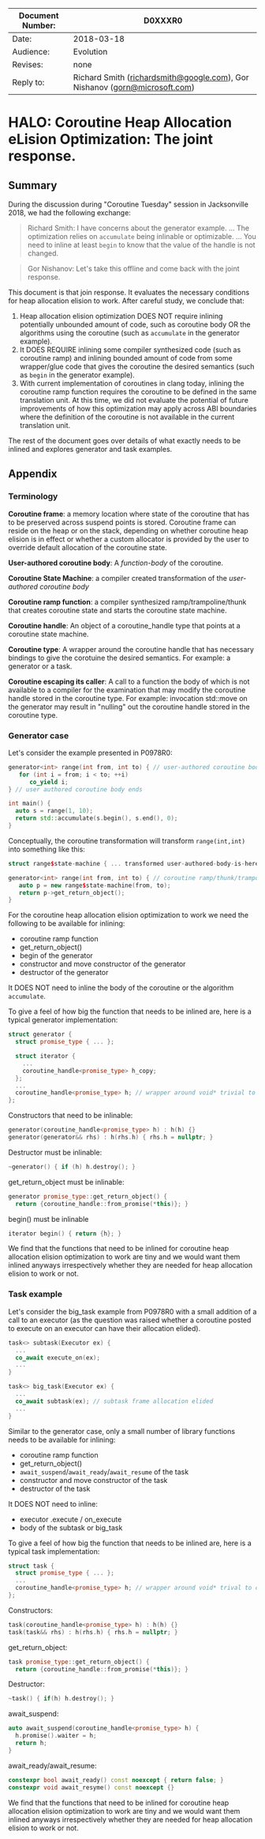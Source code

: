 
| Document Number: | D0XXXR0                                         |
| -----------------|-------------------------------------------------|
| Date:            | 2018-03-18                                      |
| Audience:        | Evolution                                       |
| Revises:         | none                                            |
| Reply to:        | Richard Smith (richardsmith@google.com), Gor Nishanov (gorn@microsoft.com)               |

# HALO: Coroutine Heap Allocation eLision Optimization: The joint response.

## Summary

During the discussion during "Coroutine Tuesday" session in Jacksonville 2018, we had the following exchange:
> Richard Smith: I have concerns about the generator example. ... The optimization
> relies on `accumulate` being inlinable or optimizable. ...
 You need to inline at least `begin` to know that the value of the handle is not changed.

> Gor Nishanov: Let's take this offline and come back with the joint response.

This document is that join response. It evaluates the necessary conditions for heap allocation elision
to work. After careful study, we conclude that:
1. Heap allocation elision optimization DOES NOT require inlining potentially unbounded amount of code, such as coroutine body OR the algorithms using the coroutine (such as `accumulate` in the generator example).
2. It DOES REQUIRE inlining some compiler synthesized code (such as coroutine ramp) and inlining bounded amount of code from some wrapper/glue code that gives the coroutine the desired semantics (such as `begin` in the generator example).
3. With current implementation of coroutines in clang today, inlining the coroutine ramp function requires the coroutine to be defined in the same translation unit. At this time, we did not evaluate the potential of future improvements of how this optimization may apply across ABI boundaries where the definition of the coroutine is not available in the current translation unit.

The rest of the document goes over details of what exactly needs to be inlined and explores generator and task examples.

## Appendix

### Terminology

**Coroutine frame**: a memory location where state of the coroutine that has to be preserved across suspend points is stored. Coroutine frame can reside on the heap or on the stack, depending on whether coroutine heap elision is in effect or whether a custom allocator is provided by the user to override default allocation of the coroutine state.

**User-authored coroutine body**: A *function-body* of the coroutine. 

**Coroutine State Machine**: a compiler created transformation of the *user-authored coroutine body*

**Coroutine ramp function**: a compiler synthesized ramp/trampoline/thunk that creates coroutine state and starts the coroutine state machine.

**Coroutine handle**: An object of a coroutine_handle type that points at a coroutine state machine.

**Coroutine type**: A wrapper around the coroutine handle that has necessary bindings to give the corotuine the desired semantics. For example: a generator<T> or a task<T>.

**Coroutine escaping its caller**: A call to a function the body of which is not available to a compiler for the examination that may modify the coroutine handle stored in the coroutine type. For example: invocation std::move on the generator may result in "nulling" out the coroutine handle stored in the coroutine type.

### Generator case

Let's consider the example presented in P0978R0:

```c++
generator<int> range(int from, int to) { // user-authored coroutine body starts
   for (int i = from; i < to; ++i)
      co_yield i;
} // user authored coroutine body ends

int main() {
  auto s = range(1, 10);
  return std::accumulate(s.begin(), s.end(), 0);
}
```

Conceptually, the coroutine transformation will transform `range(int,int)` into something like this:
```c++
struct range$state-machine { ... transformed user-authored-body-is-here ... };

generator<int> range(int from, int to) { // coroutine ramp/thunk/trampoline
   auto p = new range$state-machine(from, to);
   return p->get_return_object();
}
```

For the coroutine heap allocation elision optimization to work we need the following to be available
for inlining:

* coroutine ramp function
* get_return_object()
* begin of the generator
* constructor and move constructor of the generator
* destructor of the generator

It DOES NOT need to inline the body of the coroutine or the algorithm `accumulate`.

To give a feel of how big the function that needs to be inlined are, here is a typical generator implementation:

```c++
struct generator {
  struct promise_type { ... };

  struct iterator {
    ...
    coroutine_handle<promise_type> h_copy;
  };
  ...
  coroutine_handle<promise_type> h; // wrapper around void* trivial to construct/destruct
};
```

Constructors that need to be inlinable:
```c++
generator(coroutine_handle<promise_type> h) : h(h) {}
generator(generator&& rhs) : h(rhs.h) { rhs.h = nullptr; }
```

Destructor must be inlinable:
```c++
~generator() { if (h) h.destroy(); }
```

get_return_object must be inlinable:
```c++
generator promise_type::get_return_object() {
  return {coroutine_handle::from_promise(*this)}; }
```

begin() must be inlinable
```c++
iterator begin() { return {h}; }
```

We find that the functions that need to be inlined for coroutine heap allocation elision optimization
to work are tiny and we would want them inlined anyways irrespectively whether they are needed for
heap allocation elision to work or not.

<!--
https://godbolt.org/g/2FaMtz (heap allocation elision with most of the function bodies removed)

https://godbolt.org/g/6qRsCT (original)

https://godbolt.org/g/PXaJHD (task)
-->

### Task example

Let's consider the big_task example from P0978R0 with a small addition of a call to an executor (as the question was raised whether a coroutine posted to execute on an executor can have their allocation elided).

```c++
task<> subtask(Executor ex) {
  ...
  co_await execute_on(ex);
  ...
}

task<> big_task(Executor ex) {
  ...
  co_await subtask(ex); // subtask frame allocation elided
  ...
}
```

Similar to the generator case, only a small number of library functions needs to be available for
inlining:

* coroutine ramp function
* get_return_object()
* `await_suspend`/`await_ready`/`await_resume` of the task
* constructor and move constructor of the task
* destructor of the task

It DOES NOT need to inline:
* executor .execute / on_execute
* body of the subtask or big_task

To give a feel of how big the function that needs to be inlined are, here is a typical task implementation:

```c++
struct task {
  struct promise_type { ... };
  ...
  coroutine_handle<promise_type> h; // wrapper around void* trival to construct/destruct
};
```

Constructors:
```c++
task(coroutine_handle<promise_type> h) : h(h) {}
task(task&& rhs) : h(rhs.h) { rhs.h = nullptr; }
```

get_return_object:
```c++
task promise_type::get_return_object() {
  return {coroutine_handle::from_promise(*this)}; }
```

Destructor:
```c++
~task() { if(h) h.destroy(); }
```

await_suspend:
```c++
auto await_suspend(coroutine_handle<promise_type> h) {
  h.promise().waiter = h;
  return h;
}
```
await_ready/await_resume:
```c++
constexpr bool await_ready() const noexcept { return false; }
constexpr void await_resyme() const noexcept {}
```

We find that the functions that need to be inlined for coroutine heap allocation elision optimization to work are tiny and we would want them inlined anyways irrespectively whether they are needed for heap allocation elision to work or not.

